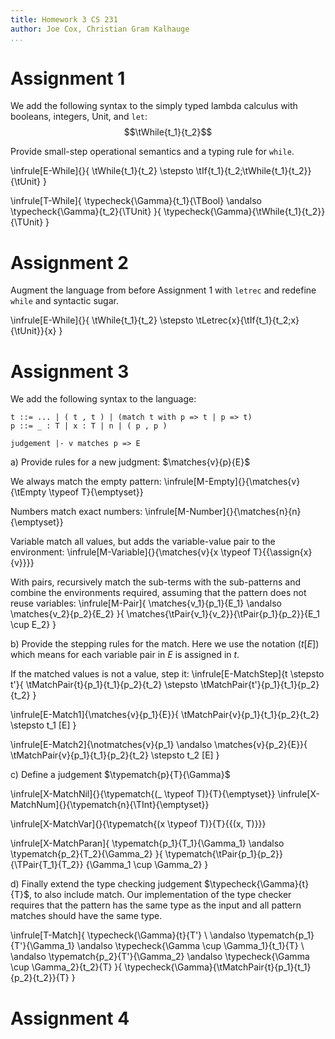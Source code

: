 ```yaml
---
title: Homework 3 CS 231
author: Joe Cox, Christian Gram Kalhauge
...
```



# Assignment 1

We add the following syntax to the simply typed lambda calculus
with booleans, integers, Unit, and $\mathtt{let}$:
$$\tWhile{t_1}{t_2}$$

Provide small-step operational semantics and a typing rule for $\mathtt{while}$.

\infrule[E-While]{}{
    \tWhile{t_1}{t_2} \stepsto \tIf{t_1}{t_2;\tWhile{t_1}{t_2}}{\tUnit}
}

\infrule[T-While]{
    \typecheck{\Gamma}{t_1}{\TBool}
    \andalso
    \typecheck{\Gamma}{t_2}{\TUnit}
}{
    \typecheck{\Gamma}{\tWhile{t_1}{t_2}}{\TUnit}
}

# Assignment 2

Augment the language from before Assignment 1 with $\mathtt{letrec}$ and
redefine $\mathtt{while}$ and syntactic sugar.

\infrule[E-While]{}{
  \tWhile{t_1}{t_2} \stepsto \tLetrec{x}{\tIf{t_1}{t_2;x}{\tUnit}}{x}
}

# Assignment 3

We add the following syntax to the language:

```
t ::= ... | ( t , t ) | (match t with p => t | p => t)
p ::= _ : T | x : T | n | ( p , p )

judgement |- v matches p => E
```

a)  Provide rules for a new judgment: $\matches{v}{p}{E}$

We always match the empty pattern:
\infrule[M-Empty]{}{\matches{v}{\tEmpty \typeof T}{\emptyset}}

Numbers match exact numbers: 
\infrule[M-Number]{}{\matches{n}{n}{\emptyset}}

Variable match all values, but adds the variable-value pair to the
environment:
\infrule[M-Variable]{}{\matches{v}{x \typeof T}{\{\assign{x}{v}\}}}

With pairs, recursively match the sub-terms with the sub-patterns and
combine the environments required, assuming that the pattern does not
reuse variables:
\infrule[M-Pair]{
\matches{v_1}{p_1}{E_1} \andalso \matches{v_2}{p_2}{E_2}
}{
\matches{\tPair{v_1}{v_2}}{\tPair{p_1}{p_2}}{E_1 \cup E_2}
}

b) Provide the stepping rules for the match. Here we use the notation
($t[E]$) which means for each variable pair in $E$ is assigned in $t$.

If the matched values is not a value, step it:
\infrule[E-MatchStep]{t \stepsto t'}{
    \tMatchPair{t}{p_1}{t_1}{p_2}{t_2} \stepsto
    \tMatchPair{t'}{p_1}{t_1}{p_2}{t_2} 
}

\infrule[E-Match1]{\matches{v}{p_1}{E}}{
    \tMatchPair{v}{p_1}{t_1}{p_2}{t_2} \stepsto
    t_1 [E]
}

\infrule[E-Match2]{\notmatches{v}{p_1} \andalso \matches{v}{p_2}{E}}{
    \tMatchPair{v}{p_1}{t_1}{p_2}{t_2} \stepsto t_2 [E]
}

c) Define a judgement $\typematch{p}{T}{\Gamma}$

\infrule[X-MatchNil]{}{\typematch{(\_ \typeof T)}{T}{\emptyset}}
\infrule[X-MatchNum]{}{\typematch{n}{\TInt}{\emptyset}}

\infrule[X-MatchVar]{}{\typematch{(x \typeof T)}{T}{\{(x, T)\}}}

\infrule[X-MatchParan]{
    \typematch{p_1}{T_1}{\Gamma_1} \andalso \typematch{p_2}{T_2}{\Gamma_2}
}{
    \typematch{\tPair{p_1}{p_2}}
        {\TPair{T_1}{T_2}}
        {\Gamma_1 \cup \Gamma_2}
}

d) Finally extend the type checking judgement
$\typecheck{\Gamma}{t}{T}$, to also include match. Our implementation of
the type checker requires that the pattern has the same type as the 
input and all pattern matches should have the same type. 

\infrule[T-Match]{
         \typecheck{\Gamma}{t}{T'} \\ 
\andalso \typematch{p_1}{T'}{\Gamma_1} 
\andalso \typecheck{\Gamma \cup \Gamma_1}{t_1}{T}  \\
\andalso \typematch{p_2}{T'}{\Gamma_2} 
\andalso \typecheck{\Gamma \cup \Gamma_2}{t_2}{T} 
}{
\typecheck{\Gamma}{\tMatchPair{t}{p_1}{t_1}{p_2}{t_2}}{T}
}


# Assignment 4
